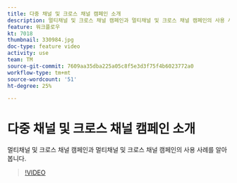 ```yaml
---
title: 다중 채널 및 크로스 채널 캠페인 소개
description: 멀티채널 및 크로스 채널 캠페인과 멀티채널 및 크로스 채널 캠페인의 사용 사례를 알아봅니다.
feature: 워크플로우
kt: 7018
thumbnail: 330984.jpg
doc-type: feature video
activity: use
team: TM
source-git-commit: 7609aa35dba225a05c8f5e3d3f75f4b6023772a0
workflow-type: tm+mt
source-wordcount: '51'
ht-degree: 25%

---
```



# 다중 채널 및 크로스 채널 캠페인 소개

멀티채널 및 크로스 채널 캠페인과 멀티채널 및 크로스 채널 캠페인의 사용 사례를 알아봅니다.

>[!VIDEO](https://video.tv.adobe.com/v/330984?quality=12)
